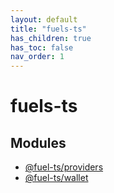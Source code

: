 ```yaml
---
layout: default
title: "fuels-ts"
has_children: true
has_toc: false
nav_order: 1
---
```


# fuels-ts

## Modules

- [@fuel-ts/providers](fuel-ts-providers/index.md)
- [@fuel-ts/wallet](fuel-ts-wallet/index.md)
